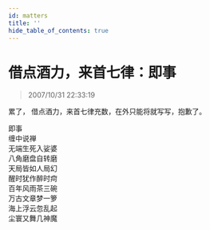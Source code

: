 ```yaml
---
id: matters 
title: ''
hide_table_of_contents: true
---
```


# 借点酒力，来首七律：即事

> 2007/10/31 22:33:19

<div style={{fontSize: '18px'}}>

累了， 借点酒力，来首七律充数，在外只能将就写写，抱歉了。

</div>

<div style={{color: '#FF0000', fontWeight: 'bold', fontSize: '56px', textAlign: 'center', lineHeight: '200%'}}>
即事
</div>

<div style={{color: '#FF0000', fontWeight: 'bold', fontSize: '32px', textAlign: 'center', lineHeight: '200%'}}>
缠中说禅
</div>

<div style={{color: '#FF0000', fontWeight: 'bold', fontSize: '32px', textAlign: 'center', lineHeight: '150%'}}>
无端生死入娑婆 <br/>
八角磨盘自转磨 <br/>
天局皆如人局幻 <br/>
醒时犹作醉时疴 <br/>
百年风雨茶三碗 <br/>
万古文章梦一箩 <br/>
海上浮云忽乱起 <br/>
尘寰又舞几神魔
</div>